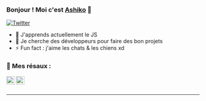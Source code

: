 ### Bonjour ! Moi c'est [Ashiko][twitter] 👋

[![Twitter](https://img.shields.io/twitter/follow/ashikoo_?color=1DA1F2&logo=twitter&style=for-the-badge)](https://twitter.com/intent/follow?original_referer=https%3A%2F%2Fgithub.com%2Fashikoo&screen_name=ashikooo_)


- 🌱 J'apprends actuellement le JS
- 👯 Je cherche des développeurs pour faire des bon projets
- ⚡ Fun fact : j'aime les chats & les chiens xd

### 🌠 Mes résaux :

[<img align="left" alt="codeSTACKr | YouTube" width="22px" src="https://cdn.jsdelivr.net/npm/simple-icons@v3/icons/youtube.svg" />][youtube]
[<img align="left" alt="codeSTACKr | Twitter" width="22px" src="https://cdn.jsdelivr.net/npm/simple-icons@v3/icons/twitter.svg" />][twitter]

<br />
<br />

---

[twitter]: https://twitter.com/ashikoo_
[youtube]: https://www.youtube.com/channel/UCfYzqSOcEMfQGVEn4maPgdw?view_as=subscriber
